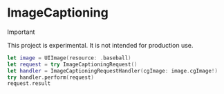# ImageCaptioning

> [!IMPORTANT]  
> This project is experimental. It is not intended for production use.

```swift
let image = UIImage(resource: .baseball)
let request = try ImageCaptioningRequest()
let handler = ImageCaptioningRequestHandler(cgImage: image.cgImage!)
try handler.perform(request)
request.result
```